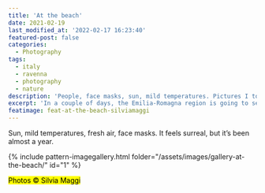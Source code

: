 ```yaml
---
title: 'At the beach'
date: 2021-02-19
last_modified_at: '2022-02-17 16:23:40'
featured-post: false
categories:
  - Photography
tags:
  - italy
  - ravenna
  - photography
  - nature
description: 'People, face masks, sun, mild temperatures. Pictures I took today at the beach in Marina di Ravenna.'
excerpt: 'In a couple of days, the Emilia-Romagna region is going to see stricter Covid-19 restrictions. So I seized the moment and took a few pictures at the beach.'
featimage: feat-at-the-beach-silviamaggi
---
```

Sun, mild temperatures, fresh air, face masks. It feels surreal, but it’s been almost a year.

{% include pattern-imagegallery.html folder="/assets/images/gallery-at-the-beach/" id="1" %}

<p class="detached"><mark class="smd-highlight small">Photos &copy; Silvia Maggi</mark></p>
